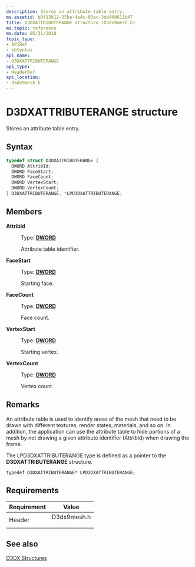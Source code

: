 ```yaml
---
description: Stores an attribute table entry.
ms.assetid: b9f13b12-35ba-4e4c-93ac-3dd44d611b47
title: D3DXATTRIBUTERANGE structure (D3dx9mesh.h)
ms.topic: reference
ms.date: 05/31/2018
topic_type: 
- APIRef
- kbSyntax
api_name: 
- D3DXATTRIBUTERANGE
api_type: 
- HeaderDef
api_location: 
- d3dx9mesh.h
---
```


# D3DXATTRIBUTERANGE structure

Stores an attribute table entry.

## Syntax


```C++
typedef struct D3DXATTRIBUTERANGE {
  DWORD AttribId;
  DWORD FaceStart;
  DWORD FaceCount;
  DWORD VertexStart;
  DWORD VertexCount;
} D3DXATTRIBUTERANGE, *LPD3DXATTRIBUTERANGE;
```



## Members

<dl> <dt>

**AttribId**
</dt> <dd>

Type: **[**DWORD**](../winprog/windows-data-types.md)**

</dd> <dd>

Attribute table identifier.

</dd> <dt>

**FaceStart**
</dt> <dd>

Type: **[**DWORD**](../winprog/windows-data-types.md)**

</dd> <dd>

Starting face.

</dd> <dt>

**FaceCount**
</dt> <dd>

Type: **[**DWORD**](../winprog/windows-data-types.md)**

</dd> <dd>

Face count.

</dd> <dt>

**VertexStart**
</dt> <dd>

Type: **[**DWORD**](../winprog/windows-data-types.md)**

</dd> <dd>

Starting vertex.

</dd> <dt>

**VertexCount**
</dt> <dd>

Type: **[**DWORD**](../winprog/windows-data-types.md)**

</dd> <dd>

Vertex count.

</dd> </dl>

## Remarks

An attribute table is used to identify areas of the mesh that need to be drawn with different textures, render states, materials, and so on. In addition, the application can use the attribute table to hide portions of a mesh by not drawing a given attribute identifier (AttribId) when drawing the frame.

The LPD3DXATTRIBUTERANGE type is defined as a pointer to the **D3DXATTRIBUTERANGE** structure.


```
typedef D3DXATTRIBUTERANGE* LPD3DXATTRIBUTERANGE;
```



## Requirements



| Requirement | Value |
|-------------------|----------------------------------------------------------------------------------------|
| Header<br/> | <dl> <dt>D3dx9mesh.h</dt> </dl> |



## See also

<dl> <dt>

[D3DX Structures](dx9-graphics-reference-d3dx-structures.md)
</dt> </dl>

 

 
